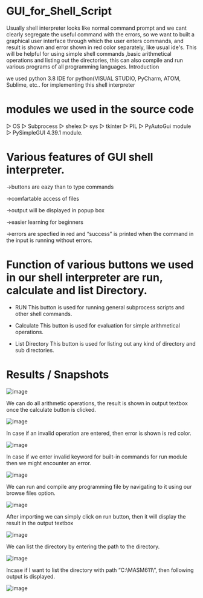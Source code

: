 # GUI_for_Shell_Script

Usually shell interpreter looks like normal command prompt and we cant clearly segregate the useful command with the errors, so we want to built a graphical user interface through which the user enters commands, and result is shown and error shown in red color separately, like usual ide's.
This will be helpful for using simple shell commands ,basic arithmetical operations and listing out the directories, this can also compile and run various programs of all programming languages.
Introduction

we used python 3.8 IDE for python(VISUAL STUDIO, PyCharm, ATOM, Sublime, etc..
for implementing this shell interpreter

# modules we used in the source code
▷ OS ▷ Subprocess ▷ shelex ▷ sys ▷ tkinter ▷ PIL ▷ PyAutoGui module ▷ PySimpleGUI 4.39.1 module.

# Various features of GUI shell interpreter.

->buttons are eazy than to type commands 

->comfartable access of files

->output will be displayed in popup box

->easier learning for beginners 

->errors are specfied in red and “success” is printed when the command in the input is running without errors.

# Function of various buttons we used in our shell interpreter are run, calculate and list Directory.

* RUN This button is used for running general subprocess scripts and other shell commands.

* Calculate This button is used for evaluation for simple arithmetical operations.

* List Directory This button is used for listing out any kind of directory and sub directories.

# Results / Snapshots

![image](https://user-images.githubusercontent.com/89961380/188273489-25b0da61-a07d-40f1-933a-fdd13c88221a.png)

We can do all arithmetic operations, the result is shown in output textbox once the calculate button is clicked.

![image](https://user-images.githubusercontent.com/89961380/188273512-f8a73c3d-2c23-4abf-984a-3254da85f9f0.png)

In case if an invalid operation are entered, then error is shown is red color.

![image](https://user-images.githubusercontent.com/89961380/188273542-531f98aa-5291-49bb-b578-5faa56b279b1.png)

In case if we enter invalid keyword for built-in commands for run module then we might encounter an error.

![image](https://user-images.githubusercontent.com/89961380/188273560-9921ab7e-bfa0-4608-b76f-40f4d9a6ef32.png)

We can run and compile any programming file by navigating to it using our browse files option.

![image](https://user-images.githubusercontent.com/89961380/188273572-ba05506e-1a10-4f8e-a5dc-0307b1d78552.png)

After importing we can simply click on run button, then it will display the result in the output textbox

![image](https://user-images.githubusercontent.com/89961380/188273601-b5dff376-0b87-4ef4-beed-8e6bf8f55ccc.png)

We can list the directory by entering the path to the directory.

![image](https://user-images.githubusercontent.com/89961380/188273616-4f2b1a8f-5638-4934-b6c0-c549f5f9f983.png)

Incase if I want to list the directory with path “C:\\MASM611\\”, then following output is displayed.

![image](https://user-images.githubusercontent.com/89961380/188273625-a16bb65e-9467-464b-bd85-9bc4c1745033.png)







